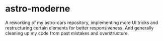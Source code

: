 # astro-moderne
A reworking of my astro-cars repository, implementing more UI tricks and restructuring certain elements for better responsiveness. And generally cleaning up my code from past mistakes and overstructure.




